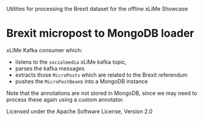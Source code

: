 Utilities for processing the Brexit dataset for the offline xLiMe Showcase 

# Brexit micropost to MongoDB loader

xLiMe Kafka consumer which:
  * listens to the `socialmedia` xLiMe kafka topic, 
  * parses the kafka messages 
  * extracts those `MicroPosts` which are related to the Brexit referendum
  * pushes the `MicroPostBean`s into a MongoDB instance
  
Note that the annotations are not stored in MongoDB, since we may need to process 
these again using a custom annotator.  

Licensed under the Apache Software License, Version 2.0

